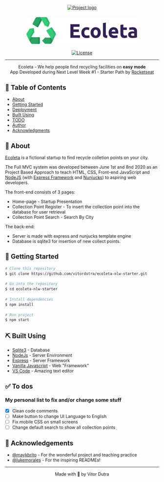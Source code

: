 <p align="center">
  <a href="" rel="noopener">
 <img width=512px height=390px src="https://ik.imagekit.io/nfbjje2exl/ezgif.com-video-to-gif_0hgdnwUOi.gif" alt="Project logo"></a>
</p>

<h3 align="center"><img src="/public/assets/icons/logo.svg" alt="Logo Ecoleta"></h3>

<div align="center">

[![License](https://img.shields.io/badge/license-MIT-blue.svg)](/LICENSE)

</div>

---

<p align="center"> Ecoleta - We help people find recycling facilities on <b>easy mode</b>
    <br>
    App Developed during Next Level Week #1 - Starter Path by <a href="https://rocketseat.com.br/">Rocketseat</a>
    <br>
</p>

## 📝 Table of Contents

- [About](#about)
- [Getting Started](#getting_started)
- [Deployment](#deployment)
- [Built Using](#built_using)
- [TODO](#todo-)
- [Author](#author)
- [Acknowledgments](#acknowledgement)

## 🧐 About <a name = "about"></a>

[Ecoleta](https://ecoleta-nlw-starter.herokuapp.com/) is a fictional startup to find recycle colletion points on your city.

The Full MVC system was developed between June 1st and 8nd 2020 as an Project Based Approach to teach HTML, CSS, Front-end JavaScript and [NodeJS](https://nodejs.org/en/) (with [Express Framework](https://expressjs.com/) and [Nunjucks](https://www.npmjs.com/package/nunjucks)) to aspiring web developers.

The front-end consists of 3 pages:

- Home-page - Startup Presentation
- Collection Point Register - To insert the collection point into the database for user retrieval
- Collection Point Search - Search By City

The back-end:

- Server is made with express and nunjucks template engine
- Database is sqlite3 for insertion of new collect points.

## 🏁 Getting Started <a name = "getting_started"></a>

```bash
# Clone this repository
$ git clone https://github.com/vitordutra/ecoleta-nlw-starter.git

# Go into the repository
$ cd ecoleta-nlw-starter

# Install dependencies
$ npm install

# Run project
$ npm start
```

## ⛏️ Built Using <a name = "built_using"></a>

- [Sqlite3](https://www.sqlite.org/index.html) - Database
- [NodeJs](https://nodejs.org/en/) - Server Environment
- [Express](https://expressjs.com/) - Server Framework
- [Vanilla Javascript](http://vanilla-js.com/) - Web "Framework"
- [VS Code](https://code.visualstudio.com/) - Amazing text editor

## ✅ To dos <a name = "todo"></a>

### My personal list to fix and/or change some stuff

- [x] Clean code comments
- [ ] Make button to change UI Language to English
- [ ] Fix mobile CSS on small screens
- [ ] Change default search to show all collection points

## 🎉 Acknowledgements <a name = "acknowledgement"></a>

- [@maykbrito](https://github.com/maykbrito) - For the wonderful project and teaching practice
- [@lukemorales](https://github.com/lukemorales/) - For the inspiring READMEs!

---

<div align="center">
  Made with 🧠 by Vitor Dutra
</div>

